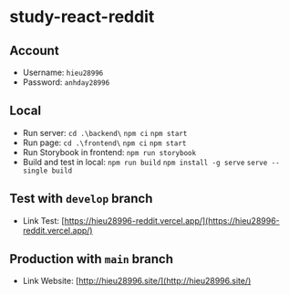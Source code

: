 # study-react-reddit

## Account
* Username: `hieu28996`
* Password: `anhday28996`

## Local
* Run server: `cd .\backend\` `npm ci` `npm start`
* Run page: `cd .\frontend\` `npm ci` `npm start`
* Run Storybook in frontend: `npm run storybook`
* Build and test in local: `npm run build` `npm install -g serve` `serve --single build`

## Test with `develop` branch
* Link Test: [https://hieu28996-reddit.vercel.app/](https://hieu28996-reddit.vercel.app/)

## Production with `main` branch
* Link Website: [http://hieu28996.site/](http://hieu28996.site/)
